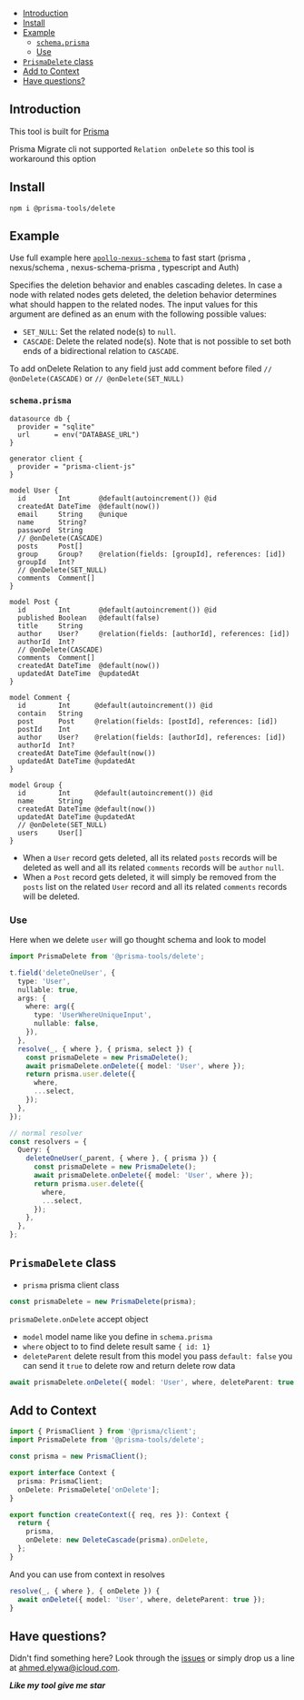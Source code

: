 <!-- START doctoc generated TOC please keep comment here to allow auto update -->
<!-- DON'T EDIT THIS SECTION, INSTEAD RE-RUN doctoc TO UPDATE -->


- [Introduction](#introduction)
- [Install](#install)
- [Example](#example)
  - [`schema.prisma`](#schemaprisma)
  - [Use](#use)
- [`PrismaDelete` class](#prismadelete-class)
- [Add to Context](#add-to-context)
- [Have questions?](#have-questions)

<!-- END doctoc generated TOC please keep comment here to allow auto update -->

## Introduction

This tool is built for [Prisma](https://prisma.io)

Prisma Migrate cli not supported `Relation onDelete` so this tool is workaround this option

## Install

```
npm i @prisma-tools/delete
```

## Example

Use full example here [`apollo-nexus-schema`](../../examples/apollo-nexus-schema) to fast start (prisma , nexus/schema , nexus-schema-prisma , typescript and Auth)

Specifies the deletion behavior and enables cascading deletes. In case a node with related nodes gets deleted, the deletion behavior determines what should happen to the related nodes. The input values for this argument are defined as an enum with the following possible values:

- `SET_NULL`: Set the related node(s) to `null`.
- `CASCADE`: Delete the related node(s). Note that is not possible to set both ends of a bidirectional relation to `CASCADE`.

To add onDelete Relation to any field just add comment before filed
`// @onDelete(CASCADE)` or `// @onDelete(SET_NULL)`

### `schema.prisma`

```prisma
datasource db {
  provider = "sqlite"
  url      = env("DATABASE_URL")
}

generator client {
  provider = "prisma-client-js"
}

model User {
  id        Int       @default(autoincrement()) @id
  createdAt DateTime  @default(now())
  email     String    @unique
  name      String?
  password  String
  // @onDelete(CASCADE)
  posts     Post[]
  group     Group?    @relation(fields: [groupId], references: [id])
  groupId   Int?
  // @onDelete(SET_NULL)
  comments  Comment[]
}

model Post {
  id        Int       @default(autoincrement()) @id
  published Boolean   @default(false)
  title     String
  author    User?     @relation(fields: [authorId], references: [id])
  authorId  Int?
  // @onDelete(CASCADE)
  comments  Comment[]
  createdAt DateTime  @default(now())
  updatedAt DateTime  @updatedAt
}

model Comment {
  id        Int      @default(autoincrement()) @id
  contain   String
  post      Post     @relation(fields: [postId], references: [id])
  postId    Int
  author    User?    @relation(fields: [authorId], references: [id])
  authorId  Int?
  createdAt DateTime @default(now())
  updatedAt DateTime @updatedAt
}

model Group {
  id        Int      @default(autoincrement()) @id
  name      String
  createdAt DateTime @default(now())
  updatedAt DateTime @updatedAt
  // @onDelete(SET_NULL)
  users     User[]
}
```

- When a `User` record gets deleted, all its related `posts` records will be deleted as well and all its related `comments` records will be `author` `null`.
- When a `Post` record gets deleted, it will simply be removed from the `posts` list on the related `User` record and all its related `comments` records will be deleted.

### Use

Here when we delete `user` will go thought schema and look to model

```ts
import PrismaDelete from '@prisma-tools/delete';

t.field('deleteOneUser', {
  type: 'User',
  nullable: true,
  args: {
    where: arg({
      type: 'UserWhereUniqueInput',
      nullable: false,
    }),
  },
  resolve(_, { where }, { prisma, select }) {
    const prismaDelete = new PrismaDelete();
    await prismaDelete.onDelete({ model: 'User', where });
    return prisma.user.delete({
      where,
      ...select,
    });
  },
});

// normal resolver
const resolvers = {
  Query: {
    deleteOneUser(_parent, { where }, { prisma }) {
      const prismaDelete = new PrismaDelete();
      await prismaDelete.onDelete({ model: 'User', where });
      return prisma.user.delete({
        where,
        ...select,
      });
    },
  },
};
```

## `PrismaDelete` class

- `prisma` prisma client class

```ts
const prismaDelete = new PrismaDelete(prisma);
```

`prismaDelete.onDelete` accept object

- `model` model name like you define in `schema.prisma`
- `where` object to to find delete result same `{ id: 1}`
- `deleteParent` delete result from this model you pass `default: false` you can send it `true` to delete row and return delete row data

```ts
await prismaDelete.onDelete({ model: 'User', where, deleteParent: true });
```

## Add to Context

```ts
import { PrismaClient } from '@prisma/client';
import PrismaDelete from '@prisma-tools/delete';

const prisma = new PrismaClient();

export interface Context {
  prisma: PrismaClient;
  onDelete: PrismaDelete['onDelete'];
}

export function createContext({ req, res }): Context {
  return {
    prisma,
    onDelete: new DeleteCascade(prisma).onDelete,
  };
}
```

And you can use from context in resolves

```ts
resolve(_, { where }, { onDelete }) {
  await onDelete({ model: 'User', where, deleteParent: true });
}
```

## Have questions?

Didn't find something here? Look through the [issues](https://github.com/AhmedElywa/prisma-tools/issues) or simply drop us a line at <ahmed.elywa@icloud.com>.

**_Like my tool give me star_**
